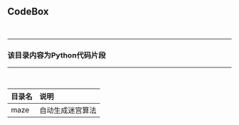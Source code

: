 ﻿## CodeBox


<br>

----

### 该目录内容为Python代码片段


-----

<br>

|目录名|说明|
|:------|:----|
maze|自动生成迷宫算法|

<br>